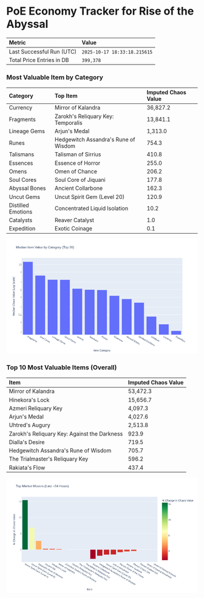 # PoE Economy Tracker for Rise of the Abyssal

<!-- START_MAINTENANCE -->
| Metric | Value |
|:---|:---|
| Last Successful Run (UTC) | `2025-10-17 18:33:18.215615` |
| Total Price Entries in DB | `399,378` |

<!-- END_MAINTENANCE -->

<!-- START_DATAFRAME_DEBUG -->
<!-- END_DATAFRAME_DEBUG -->

<!-- START_CATEGORY_ANALYSIS -->
### Most Valuable Item by Category
| Category | Top Item | Imputed Chaos Value |
| :--- | :--- | :--- |
| Currency | Mirror of Kalandra | 36,827.2 |
| Fragments | Zarokh's Reliquary Key: Temporalis | 13,841.1 |
| Lineage Gems | Arjun's Medal | 1,313.0 |
| Runes | Hedgewitch Assandra's Rune of Wisdom | 754.3 |
| Talismans | Talisman of Sirrius | 410.8 |
| Essences | Essence of Horror | 255.0 |
| Omens | Omen of Chance | 206.2 |
| Soul Cores | Soul Core of Jiquani | 177.8 |
| Abyssal Bones | Ancient Collarbone | 162.3 |
| Uncut Gems | Uncut Spirit Gem (Level 20) | 120.9 |
| Distilled Emotions | Concentrated Liquid Isolation | 10.2 |
| Catalysts | Reaver Catalyst | 1.0 |
| Expedition | Exotic Coinage | 0.1 |


![Category Analysis Chart](charts/category_analysis.png)
<!-- END_ANALYSIS -->

<!-- START_ANALYSIS -->
### Top 10 Most Valuable Items (Overall)
| Item | Imputed Chaos Value |
| :--- | :--- |
| Mirror of Kalandra | 53,472.3 |
| Hinekora's Lock | 15,656.7 |
| Azmeri Reliquary Key | 4,097.3 |
| Arjun's Medal | 4,027.6 |
| Uhtred's Augury | 2,513.8 |
| Zarokh's Reliquary Key: Against the Darkness | 923.9 |
| Dialla's Desire | 719.5 |
| Hedgewitch Assandra's Rune of Wisdom | 705.7 |
| The Trialmaster's Reliquary Key | 596.2 |
| Rakiata's Flow | 437.4 |


![Market Movers Chart](charts/market_movers.png)
<!-- END_ANALYSIS -->
